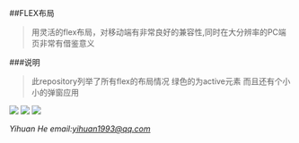 ##FLEX布局
>用灵活的flex布局，对移动端有非常良好的兼容性,同时在大分辨率的PC端页非常有借鉴意义

###说明
>此repository列举了所有flex的布局情况
>绿色的为active元素
>而且还有个小小的弹窗应用

![](http://olcrntw9l.bkt.clouddn.com/37B1D742-3441-4AA4-A546-D2AA1E9ED9B4.png)
![](http://olcrntw9l.bkt.clouddn.com/56721DDB-5A7B-4A3B-B788-E18494329ED5.png)
![](http://olcrntw9l.bkt.clouddn.com/QQ20170214-174746.gif)



*Yihuan He email:yihuan1993@qq.com*
